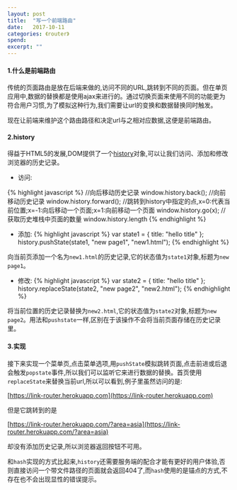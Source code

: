 ```yaml
---
layout: post
title:  "写一个前端路由"
date:   2017-10-11
categories: 《router》
spend: 
excerpt: ""
---
```


#### 1.什么是前端路由

传统的页面路由是放在后端来做的,访问不同的URL,跳转到不同的页面。但在单页应用中,数据的替换都是使用ajax来进行的。通过切换页面来使用不同的功能更为符合用户习惯,为了模拟这种行为,我们需要让url的变换和数据替换同时触发。

现在让前端来维护这个路由路径和决定url与之相对应数据,这便是前端路由。

#### 2.history
得益于HTML5的发展,DOM提供了一个[history](https://developer.mozilla.org/zh-CN/docs/Web/API/History_API)对象,可以让我们访问、添加和修改浏览器的历史记录。

* 访问:

{% highlight javascript %}
//向后移动历史记录
window.history.back();
//向前移动历史记录
window.history.forward();
//跳转到history中指定的点,x=0:代表当前位置;x=-1:向后移动一个页面;x=1:向前移动一个页面
window.history.go(x);
//获取历史堆栈中页面的数量
window.history.length
{% endhighlight %}

* 添加:
{% highlight javascript %}
var state1 = { title: "hello title" };
history.pushState(state1, "new page1", "new1.html");
{% endhighlight %}

向当前页添加一个名为`new1.html`的历史记录,它的状态值为`state1`对象,标题为`new page1`。

* 修改:
{% highlight javascript %}
var state2 = { title: "hello title" };
history.replaceState(state2, "new page2", "new2.html");
{% endhighlight %}

将当前位置的历史记录替换为`new2.html`,它的状态值为`state2`对象,标题为`new page2`。用法和`pushstate`一样,区别在于该操作不会将当前页面存储在历史记录里。

#### 3.实现

接下来实现一个菜单页,点击菜单选项,用`pushState`模拟跳转页面,点击前进或后退会触发`popstate`事件,所以我们可以监听它来进行数据的替换。首页使用`replaceState`来替换当前url,所以可以看到,例子里虽然访问的是: 

[https://link-router.herokuapp.com](https://link-router.herokuapp.com) 

但是它跳转到的是
 
[https://link-router.herokuapp.com/?area=asia](https://link-router.herokuapp.com/?area=asia)

却没有添加历史记录,所以浏览器返回按钮不可用。

和`hash`实现的方式比起来,`history`还需要服务端的配合才能有更好的用户体验,否则直接访问一个带文件路径的页面就会返回404了,而`hash`使用的是锚点的方式,不存在也不会出现显性的错误提示。